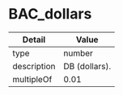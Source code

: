 # BAC_dollars
| Detail | Value |
| ------ | ----- |
| type | number |
| description | DB (dollars). |
| multipleOf | 0.01 |
